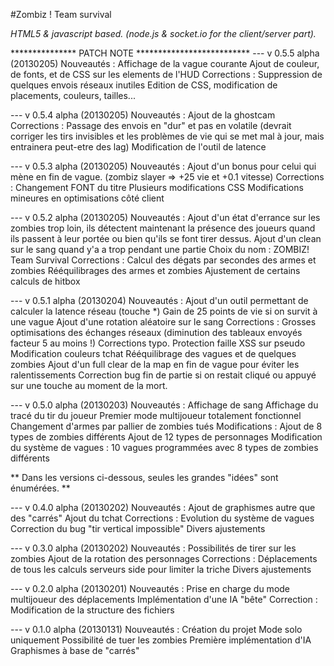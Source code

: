 #Zombiz ! Team survival

*HTML5 & javascript based. (node.js & socket.io for the client/server part).*

*************** PATCH NOTE **************************
--- v 0.5.5 alpha (20130205)
	Nouveautés :
		Affichage de la vague courante
		Ajout de couleur, de fonts, et de CSS sur les elements de l'HUD
	Corrections :
		Suppression de quelques envois réseaux inutiles
		Edition de CSS, modification de placements, couleurs, tailles...

--- v 0.5.4 alpha (20130205)
	Nouveautés :
		Ajout de la ghostcam
	Corrections :
		Passage des envois en "dur" et pas en volatile (devrait corriger les tirs invisibles et les problèmes de vie qui se met mal à jour, mais entrainera peut-etre des lag)
		Modification de l'outil de latence

--- v 0.5.3 alpha (20130205)
	Nouveautés :
		Ajout d'un bonus pour celui qui mène en fin de vague. (zombiz slayer => +25 vie et +0.1 vitesse)
	Corrections :
		Changement FONT du titre
		Plusieurs modifications CSS
		Modifications mineures en optimisations côté client

--- v 0.5.2 alpha (20130205)
	Nouveautés :
		Ajout d'un état d'errance sur les zombies trop loin, ils détectent maintenant la présence des joueurs quand ils passent à leur portée ou bien qu'ils se font tirer dessus.
		Ajout d'un clean sur le sang quand y'a a trop pendant une partie
		Choix du nom : ZOMBIZ! Team Survival
	Corrections :
		Calcul des dégats par secondes des armes et zombies
		Rééquilibrages des armes et zombies
		Ajustement de certains calculs de hitbox

--- v 0.5.1 alpha (20130204)
	Nouveautés :
		Ajout d'un outil permettant de calculer la latence réseau (touche *)
		Gain de 25 points de vie si on survit à une vague
		Ajout d'une rotation aléatoire sur le sang
	Corrections :
		Grosses optimisations des échanges réseaux (diminution des tableaux envoyés facteur 5 au moins !)
		Corrections typo.
		Protection faille XSS sur pseudo
		Modification couleurs tchat
		Rééquilibrage des vagues et de quelques zombies
		Ajout d'un full clear de la map en fin de vague pour éviter les ralentissements
		Correction bug fin de partie si on restait cliqué ou appuyé sur une touche au moment de la mort.


--- v 0.5.0 alpha (20130203)
	Nouveautés : 
		Affichage de sang
		Affichage du tracé du tir du joueur
		Premier mode multijoueur totalement fonctionnel
		Changement d'armes par pallier de zombies tués
	Modifications :
		Ajout de 8 types de zombies différents
		Ajout de 12 types de personnages
		Modification du système de vagues : 10 vagues programmées avec 8 types de zombies différents


** Dans les versions ci-dessous, seules les grandes "idées" sont énumérées. **

--- v 0.4.0 alpha (20130202)
	Nouveautés :
		Ajout de graphismes autre que des "carrés"
		Ajout du tchat
	Corrections :
		Evolution du système de vagues
		Correction du bug "tir vertical impossible"
		Divers ajustements

--- v 0.3.0 alpha (20130202)
	Nouveautés :
		Possibilités de tirer sur les zombies
		Ajout de la rotation des personnages
	Corrections :
		Déplacements de tous les calculs serveurs side pour limiter la triche
		Divers ajustements

--- v 0.2.0 alpha (20130201)
	Nouveautés :
		Prise en charge du mode multijoueur des déplacements
		Implémentation d'une IA "bête"
	Correction :
		Modification de la structure des fichiers

--- v 0.1.0 alpha (20130131)
	Nouveautés :
		Création du projet
		Mode solo uniquement
		Possibilité de tuer les zombies
		Première implémentation d'IA
		Graphismes à base de "carrés"
